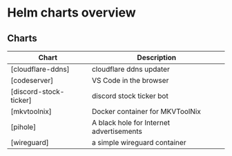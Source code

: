 # Helm charts overview

## Charts

| Chart | Description |
| ----- | ----------- |
| [cloudflare-ddns] | cloudflare ddns updater |
| [codeserver] | VS Code in the browser |
| [discord-stock-ticker] | discord stock ticker bot |
| [mkvtoolnix] | Docker container for MKVToolNix |
| [pihole] | A black hole for Internet advertisements |
| [wireguard] | a simple wireguard container |
